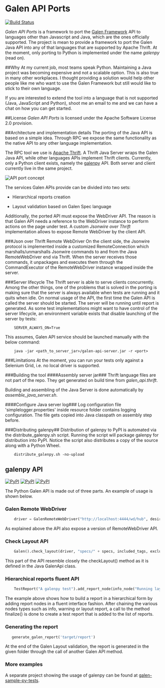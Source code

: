 Galen API Ports
===============
[![Build Status](https://travis-ci.org/vasiinso/galen-api-ports.svg?branch=master)](https://travis-ci.org/valermor/galen-api-ports)


_Galen API Ports_ is a framework to port the [Galen Framework](http://galenframework.com "Galen's Homepage") API to languages other than Javascript and Java, which are the ones officially supported.
The project is mean to provide a framework to port the Galen Java API into any of that languages that are supported by Apache Thrift.
At the moment, only porting to Python is implemented under the name _galenpy_ (read on).

##Why
At my current job, most teams speak Python. Maintaining a Java project was becoming expensive and not a scalable option. This is also true in many other workplaces.
I thought providing a solution would help other people like me who want to use the Galen Framework but still would like to stick to their own language.

If you are interested to extend the tool into a language that is not supported (Java, JavaScript and Python), shoot me an email to me and we can have a chat on how you can get started.

##License
_Galen API Ports_ is licensed under the Apache Software License 2.0 provision.

##Architecture and implementation details
The porting of the Java API is based on a simple idea. Through RPC we expose the same functionality as the native API to any other language implementation.

The RPC tool we use is [Apache Thrift](https://thrift.apache.org/).
A Thrift Java Server wraps the Galen Java API, while other languages APIs implement Thrift clients.
Currently, only a Python client exists, namely the [galenpy](https://pypi.python.org/pypi/galenpy) API. Both server and client currently live in the same project.

![API port concept](/galen-api-ports.png)

The services Galen APIs provide can be divided into two sets:

- Hierarchical reports creation

- Layout validation based on Galen Spec language

Additionally, the ported API must expose the WebDriver API. The reason is that Galen API needs a reference to the WebDriver instance to perform actions on the page under test.
A custom _Jsonwire over Thrift_ implementation allows to expose Remote WebDriver by the client API.

###Json over Thrift Remote WebDriver
On the client side, the Jsonwire protocol is implemented inside a customized RemoteConnection which marshalls/unmarshalls Jsonwire commands to and from the Java RemoteWebDriver end via Thrift.
When the server receives those commands, it unpackages and executes them through the CommandExecutor of the RemoteWebDriver instance wrapped inside the server.

###Server lifecycle
The Thrift server is able to serve clients concurrently.
Among the other things, one of the problems that is solved in the porting is making sure that the server is always available when tests are running and it quits when idle.
On normal usage of the API, the first time the Galen API is called the server should be started. The server will be running until report is generated.
As some test implementations might want to have control of the server lifecycle, an environment variable exists that disable launching of the server by tests:

```
    SERVER_ALWAYS_ON=True
```

This assumes, Galen API service should be launched manually with the below command:

```
    java -jar <path_to_server_jar>/galen-api-server.jar -r <port>
```

###Limitations
At the moment, you can run your tests only against a Selenium Grid, i.e. no local driver is supported.

###Building the tool
####Assembly server jar###
Thrift language files are not part of the repo. They get generated on build time from _galen_api.thrift_.

Building and assembling of the Java Server is done automatically by _assemble_java_server.sh_.

####Configure Java server log###
Log configuration file 'simplelogger.properties' inside resource folder contains logging configuration.
The file gets copied into Java classpath on assembly step before.

###Distributing galenpy##
Distribution of galenpy to PyPI is automated via the distribute_galenpy.sh script.
Running the script will package galenpy for distribution into PyPI. Notice the script also distributes a copy of the source along with a Python Wheel.

```
    distribute_galenpy.sh -no-upload
```

## galenpy API

[![PyPI](https://img.shields.io/pypi/wheel/galenpy.svg)]()
[![PyPI](https://img.shields.io/pypi/v/galenpy.svg)]()
[![PyPI](https://img.shields.io/pypi/dm/galenpy.svg)]()


The Python Galen API is made out of three parts. An example of usage is shown below.

### Galen Remote WebDriver
```python
    driver = GalenRemoteWebDriver("http://localhost:4444/wd/hub", desired_capabilities=DesiredCapabilities.CHROME)
```
As explained above the API also expose a version of RemoteWebDriver API.

### Check Layout API
```python
    Galen().check_layout(driver, "specs/" + specs, included_tags, excluded_tags)
```
This part of the API resemble closely the checkLayout() method as it is defined in the Java GalenApi class.

### Hierarchical reports fluent API
```python
    TestReport("A galenpy test").add_report_node(info_node("Running layout check for: " + test_name).with_node(warn_node('this is just an example')).with_node(error_node('to demonstrate reporting'))).add_layout_report_node("check " + specs, check_layout_report).finalize()
```
The example above shows how to build a report in a hierarchical form by adding report nodes in a fluent interface fashion.
After chaining the various nodes types such as info, warning or layout report, a call to the method finalize() is done to create a test report that is added to the list of reports.

### Generating the report
```python
   generate_galen_report('target/report')
```
At the end of the Galen Layout validation, the report is generated in the given folder through the call of another Galen API method.

### More examples
A separate project showing the usage of galenpy can be found at [galen-sample-py-tests](https://github.com/valermor/galen-sample-py-tests).
